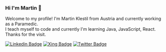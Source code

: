 ### Hi I'm Martin 👋

Welcome to my profile!
I'm Martin Klestil from Austria and currently working as a Paramedic. <br>
I teach myself to code and currently I'm learning Java, JavaScript, React.<br>
Thanks for the visit.


[![Linkedin Badge](https://img.shields.io/badge/-martinklestil-blue?style=flat&logo=Linkedin&logoColor=white&link=https://www.linkedin.com/in/martin-klestil/)](https://www.linkedin.com/in/martin-klestil/)
[![Xing Badge](https://img.shields.io/badge/-@MKlestil-green?style=flat&labelColor=green&logo=xing&logoColor=white&link=https://www.xing.com/profile/Martin_Klestil2)](https://www.xing.com/profile/Martin_Klestil2)
[![Twitter Badge](https://img.shields.io/badge/-@MKlestil-blue?style=flat&labelColor=1ca0f1&logo=twitter&logoColor=white&link=https://twitter.com/MKlestil)](https://twitter.com/MKlestil)



<!--
**mklestil/mklestil** is a ✨ _special_ ✨ repository because its `README.md` (this file) appears on your GitHub profile.

Here are some ideas to get you started:

- 🔭 I’m currently working on ...
- 🌱 I’m currently learning ...
- 👯 I’m looking to collaborate on ...
- 🤔 I’m looking for help with ...
- 💬 Ask me about ...
- 📫 How to reach me: ...
- 😄 Pronouns: ...
- ⚡ Fun fact: ...
-->
